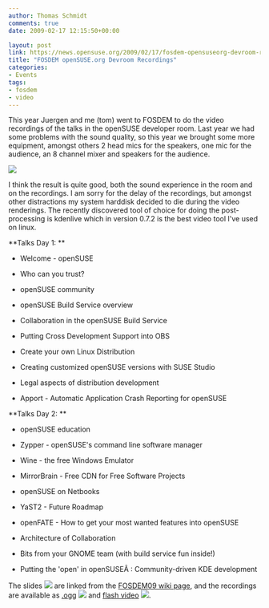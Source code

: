 ```yaml
---
author: Thomas Schmidt
comments: true
date: 2009-02-17 12:15:50+00:00

layout: post
link: https://news.opensuse.org/2009/02/17/fosdem-opensuseorg-devroom-recordings/
title: "FOSDEM openSUSE.org Devroom Recordings"
categories:
- Events
tags:
- fosdem
- video
---
```

This year Juergen and me (tom) went to FOSDEM to do the video recordings of the talks in the openSUSE developer room. Last year we had some problems with the sound quality, so this year we brought some more equipment, amongst others 2 head mics for the speakers, one mic for the audience, an 8 channel mixer and speakers for the audience.

![](http://files.opensuse.org/opensuse/en/e/ef/FOSDEM2009_devroom.png)

I think the result is quite good, both the sound experience in the room and on the recordings. I am sorry for the delay of the recordings, but amongst other distractions my system harddisk decided to die during the video renderings. The recently discovered tool of choice for doing the post-processing is kdenlive which in version 0.7.2 is the best video tool I've used on linux.

**Talks Day 1: **

																									




	
  * Welcome - openSUSE 


	
  * Who can you trust?


	
  * openSUSE community

	
  * openSUSE Build Service overview

	
  * Collaboration in the openSUSE Build Service

	
  * Putting Cross Development Support into OBS

	
  * Create your own Linux Distribution

	
  * Creating customized openSUSE versions with SUSE Studio

	
  * Legal aspects of distribution development

	
  * Apport - Automatic Application Crash Reporting for openSUSE


**Talks Day 2: **






	
  * openSUSE education

	
  * Zypper - openSUSE's command line software manager

	
  * Wine - the free Windows Emulator

	
  * MirrorBrain - Free CDN for Free Software Projects

	
  * openSUSE on Netbooks

	
  * YaST2 - Future Roadmap

	
  * openFATE - How to get your most wanted features into openSUSE

	
  * Architecture of Collaboration

	
  * Bits from your GNOME team (with build service fun inside!)

	
  * Putting the 'open' in openSUSEÂ : Community-driven KDE development


The slides ![](http://files.opensuse.org/opensuse/en/6/6b/Pdf.png) are linked from the [FOSDEM09 wiki page](http://en.opensuse.org/FOSDEM2009), and the recordings are available as [.ogg](http://tube.opensuse.org/fosdem09/) ![](http://files.opensuse.org/opensuse/en/e/e4/Video.png) and [flash video](http://opensuse.blip.tv/posts?view=archive&nsfw=dc) ![](http://files.opensuse.org/opensuse/en/0/03/Bliptv.gif).		
